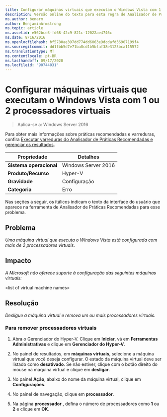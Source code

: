```yaml
---
title: Configurar máquinas virtuais que executam o Windows Vista com 1 ou 2 processadores virtuais
description: Versão online do texto para esta regra de Analisador de Práticas Recomendadas.
ms.author: benarm
author: BenjaminArmstrong
ms.topic: article
ms.assetid: e562bce3-fd68-42c9-821c-12022ae4746c
ms.date: 8/16/2016
ms.openlocfilehash: bf5780ae397dd774dd6063e9dcdafd36907199f4
ms.sourcegitcommit: dd1fbb5d7e71ba8cd1b5bfaf38e3123bca115572
ms.translationtype: MT
ms.contentlocale: pt-BR
ms.lasthandoff: 09/17/2020
ms.locfileid: "90744031"
---
```

# <a name="configure-virtual-machines-running-windows-vista-with-1-or-2-virtual-processors"></a>Configurar máquinas virtuais que executam o Windows Vista com 1 ou 2 processadores virtuais

>Aplica-se a: Windows Server 2016

Para obter mais informações sobre práticas recomendadas e varreduras, confira [Executar varreduras do Analisador de Práticas Recomendadas e gerenciar os resultados](https://go.microsoft.com/fwlink/p/?LinkID=223177).

|Propriedade|Detalhes|
|-|-|
|**Sistema operacional**|Windows Server 2016|
|**Produto/Recurso**|Hyper-V|
|**Gravidade**|Configuração|
|**Categoria**|Erro|

Nas seções a seguir, os itálicos indicam o texto da interface do usuário que aparece na ferramenta de Analisador de Práticas Recomendadas para esse problema.

## <a name="issue"></a>Problema

*Uma máquina virtual que executa o Windows Vista está configurada com mais de 2 processadores virtuais.*

## <a name="impact"></a>Impacto

*A Microsoft não oferece suporte à configuração das seguintes máquinas virtuais:*

\<list of virtual machine names>

## <a name="resolution"></a>Resolução

*Desligue a máquina virtual e remova um ou mais processadores virtuais.*

### <a name="to-remove-virtual-processors"></a>Para remover processadores virtuais

1.  Abra o Gerenciador do Hyper-V. Clique em **Iniciar**, vá em **Ferramentas Administrativas** e clique em **Gerenciador do Hyper-V**.

2.  No painel de resultados, em **máquinas virtuais**, selecione a máquina virtual que você deseja configurar. O estado da máquina virtual deve ser listado como **desativado**. Se não estiver, clique com o botão direito do mouse na máquina virtual e clique em **desligar**.

3.  No painel **Ação**, abaixo do nome da máquina virtual, clique em **Configurações**.

4.  No painel de navegação, clique em **processador**.

5.  Na página **processador** , defina o número de processadores como **1** ou **2** e clique em **OK**.



